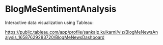 # BlogMeSentimentAnalysis

Interactive data visualization using Tableau:

https://public.tableau.com/app/profile/sankalp.kulkarni/viz/BlogMeNewsAnalysis_16587629283720/BlogMeNewsDashboard
